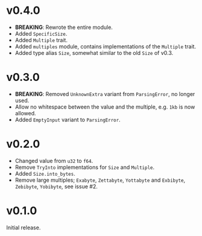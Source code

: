 # v0.4.0

* **BREAKING**: Rewrote the entire module.
* Added `SpecificSize`.
* Added `Multiple` trait.
* Added `multiples` module, contains implementations of the `Multiple` trait.
* Added type alias `Size`, somewhat similar to the old `Size` of v0.3.

# v0.3.0

* **BREAKING**: Removed `UnknownExtra` variant from `ParsingError`, no longer used.
* Allow no whitespace between the value and the multiple, e.g. `1kb` is now allowed.
* Added `EmptyInput` variant to `ParsingError`.

# v0.2.0

* Changed value from `u32` to `f64`.
* Remove `TryInto` implementations for `Size` and `Multiple`.
* Added `Size.into_bytes`.
* Remove large multiples; `Exabyte`, `Zettabyte`, `Yottabyte` and `Exbibyte`,
  `Zebibyte`, `Yobibyte`, see issue #2.

# v0.1.0

Initial release.
